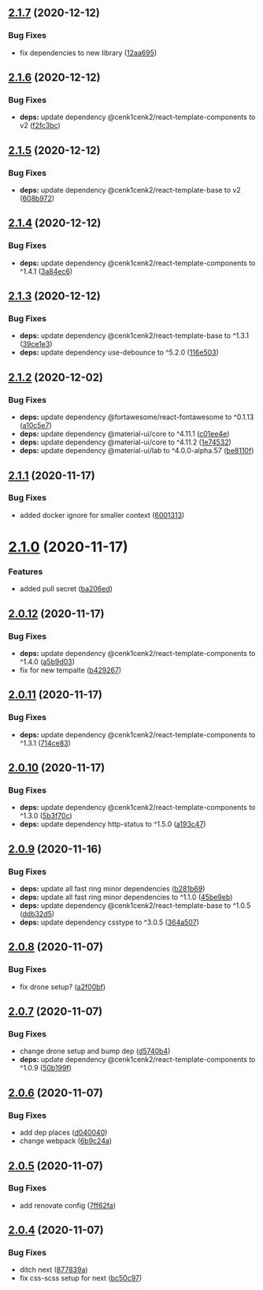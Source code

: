 ## [2.1.7](https://github.com/cenk1cenk2/html-error-pages/compare/v2.1.6...v2.1.7) (2020-12-12)


### Bug Fixes

* fix dependencies to new library ([12aa695](https://github.com/cenk1cenk2/html-error-pages/commit/12aa69572d5cd8e22b8b6c9215492b62183372be))

## [2.1.6](https://github.com/cenk1cenk2/html-error-pages/compare/v2.1.5...v2.1.6) (2020-12-12)


### Bug Fixes

* **deps:** update dependency @cenk1cenk2/react-template-components to v2 ([f2fc3bc](https://github.com/cenk1cenk2/html-error-pages/commit/f2fc3bcb938062d72c072e16a09d60bc40a51a4d))

## [2.1.5](https://github.com/cenk1cenk2/html-error-pages/compare/v2.1.4...v2.1.5) (2020-12-12)


### Bug Fixes

* **deps:** update dependency @cenk1cenk2/react-template-base to v2 ([608b972](https://github.com/cenk1cenk2/html-error-pages/commit/608b972c2699efaa18ae215baf49374d09d18941))

## [2.1.4](https://github.com/cenk1cenk2/html-error-pages/compare/v2.1.3...v2.1.4) (2020-12-12)


### Bug Fixes

* **deps:** update dependency @cenk1cenk2/react-template-components to ^1.4.1 ([3a84ec6](https://github.com/cenk1cenk2/html-error-pages/commit/3a84ec6bc8484532bcf63c4fd572b099215baf1e))

## [2.1.3](https://github.com/cenk1cenk2/html-error-pages/compare/v2.1.2...v2.1.3) (2020-12-12)


### Bug Fixes

* **deps:** update dependency @cenk1cenk2/react-template-base to ^1.3.1 ([39ce1e3](https://github.com/cenk1cenk2/html-error-pages/commit/39ce1e3772388ff422a0ef43269b706eaf537b0d))
* **deps:** update dependency use-debounce to ^5.2.0 ([116e503](https://github.com/cenk1cenk2/html-error-pages/commit/116e50398dbbc4809ebb214b27267e1315077d19))

## [2.1.2](https://github.com/cenk1cenk2/html-error-pages/compare/v2.1.1...v2.1.2) (2020-12-02)


### Bug Fixes

* **deps:** update dependency @fortawesome/react-fontawesome to ^0.1.13 ([a10c5e7](https://github.com/cenk1cenk2/html-error-pages/commit/a10c5e7a3067b9ba485ca3af13718ffb33e79870))
* **deps:** update dependency @material-ui/core to ^4.11.1 ([c01ee4e](https://github.com/cenk1cenk2/html-error-pages/commit/c01ee4e6de7f7373036b648fe433d8019b4ce652))
* **deps:** update dependency @material-ui/core to ^4.11.2 ([1e74532](https://github.com/cenk1cenk2/html-error-pages/commit/1e74532661a5715253d1cae0ef5e07a2ac75a1a8))
* **deps:** update dependency @material-ui/lab to ^4.0.0-alpha.57 ([be8110f](https://github.com/cenk1cenk2/html-error-pages/commit/be8110f5f3aa725c40ffca62b67dbdb329462ba4))

## [2.1.1](https://github.com/cenk1cenk2/html-error-pages/compare/v2.1.0...v2.1.1) (2020-11-17)


### Bug Fixes

* added docker ignore for smaller context ([6001313](https://github.com/cenk1cenk2/html-error-pages/commit/6001313e531e773937b0725ab705f4f70aca4c5d))

# [2.1.0](https://github.com/cenk1cenk2/html-error-pages/compare/v2.0.12...v2.1.0) (2020-11-17)


### Features

* added pull secret ([ba206ed](https://github.com/cenk1cenk2/html-error-pages/commit/ba206ed9003682f9f579b5a7f2d1444a7d6bd050))

## [2.0.12](https://github.com/cenk1cenk2/html-error-pages/compare/v2.0.11...v2.0.12) (2020-11-17)


### Bug Fixes

* **deps:** update dependency @cenk1cenk2/react-template-components to ^1.4.0 ([a5b9d03](https://github.com/cenk1cenk2/html-error-pages/commit/a5b9d037374e5dd5c2fca97b7db19d3fc85a3593))
* fix for new tempalte ([b429267](https://github.com/cenk1cenk2/html-error-pages/commit/b4292677434d4c2f37ed47eb7096d35e63e2ea02))

## [2.0.11](https://github.com/cenk1cenk2/html-error-pages/compare/v2.0.10...v2.0.11) (2020-11-17)

### Bug Fixes

- **deps:** update dependency @cenk1cenk2/react-template-components to ^1.3.1 ([714ce83](https://github.com/cenk1cenk2/html-error-pages/commit/714ce83649be4ac07cdccf6ba4be730db1d9fbc3))

## [2.0.10](https://github.com/cenk1cenk2/html-error-pages/compare/v2.0.9...v2.0.10) (2020-11-17)

### Bug Fixes

- **deps:** update dependency @cenk1cenk2/react-template-components to ^1.3.0 ([5b3f70c](https://github.com/cenk1cenk2/html-error-pages/commit/5b3f70c98fcf01b984a3a0f73667eb0db3b28b57))
- **deps:** update dependency http-status to ^1.5.0 ([a193c47](https://github.com/cenk1cenk2/html-error-pages/commit/a193c47481929fbf85e94fcd723c61cc73d0f17b))

## [2.0.9](https://github.com/cenk1cenk2/html-error-pages/compare/v2.0.8...v2.0.9) (2020-11-16)

### Bug Fixes

- **deps:** update all fast ring minor dependencies ([b281b69](https://github.com/cenk1cenk2/html-error-pages/commit/b281b698da5cbba579ac72d9d3d542a6f272c26e))
- **deps:** update all fast ring minor dependencies to ^1.1.0 ([45be9eb](https://github.com/cenk1cenk2/html-error-pages/commit/45be9eb150c4998ce24e2d1a9aaa3e6f240fdbb0))
- **deps:** update dependency @cenk1cenk2/react-template-base to ^1.0.5 ([ddb32d5](https://github.com/cenk1cenk2/html-error-pages/commit/ddb32d5b75e8e586ab6eb709f37aa67dd0077786))
- **deps:** update dependency csstype to ^3.0.5 ([364a507](https://github.com/cenk1cenk2/html-error-pages/commit/364a5074b539202134fab39cff308f7ae5d753fc))

## [2.0.8](https://github.com/cenk1cenk2/html-error-pages/compare/v2.0.7...v2.0.8) (2020-11-07)

### Bug Fixes

- fix drone setup? ([a2f00bf](https://github.com/cenk1cenk2/html-error-pages/commit/a2f00bf57db1d62a8ad92524a626bc2ed134faba))

## [2.0.7](https://github.com/cenk1cenk2/html-error-pages/compare/v2.0.6...v2.0.7) (2020-11-07)

### Bug Fixes

- change drone setup and bump dep ([d5740b4](https://github.com/cenk1cenk2/html-error-pages/commit/d5740b4b804e64a5351f88c1a94c7917a595a244))
- **deps:** update dependency @cenk1cenk2/react-template-components to ^1.0.9 ([50b199f](https://github.com/cenk1cenk2/html-error-pages/commit/50b199ff8cfc4580a3733abeb5dd7a001d9adf75))

## [2.0.6](https://github.com/cenk1cenk2/html-error-pages/compare/v2.0.5...v2.0.6) (2020-11-07)

### Bug Fixes

- add dep places ([d040040](https://github.com/cenk1cenk2/html-error-pages/commit/d04004089bafdbc615695b87dce6a19c741673af))
- change webpack ([6b9c24a](https://github.com/cenk1cenk2/html-error-pages/commit/6b9c24a3e5028e4df3f498bb82da5546c8eb32a0))

## [2.0.5](https://github.com/cenk1cenk2/html-error-pages/compare/v2.0.4...v2.0.5) (2020-11-07)

### Bug Fixes

- add renovate config ([7ff62fa](https://github.com/cenk1cenk2/html-error-pages/commit/7ff62fa6114a4dbc9a2daa413fbe24e6acde6541))

## [2.0.4](https://github.com/cenk1cenk2/html-error-pages/compare/v2.0.3...v2.0.4) (2020-11-07)

### Bug Fixes

- ditch next ([877839a](https://github.com/cenk1cenk2/html-error-pages/commit/877839acf41490a1454f9964d5421f1a08656d41))
- fix css-scss setup for next ([bc50c97](https://github.com/cenk1cenk2/html-error-pages/commit/bc50c973cdc3fcb8611e3bc29d34c28c78e35f51))

